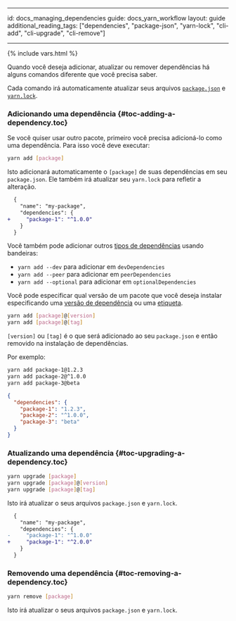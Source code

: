 * * *

id: docs_managing_dependencies guide: docs_yarn_workflow layout: guide additional_reading_tags: ["dependencies", "package-json", "yarn-lock", "cli-add", "cli-upgrade", "cli-remove"]

* * *

{% include vars.html %}

Quando você deseja adicionar, atualizar ou remover dependências há alguns comandos diferente que você precisa saber.

Cada comando irá automaticamente atualizar seus arquivos [`package.json`]({{url_base}}/docs/package-json) e [`yarn.lock`]({{url_base}}/docs/yarn-lock).

### Adicionando uma dependência [](#toc-adding-a-dependency){#toc-adding-a-dependency.toc}

Se você quiser usar outro pacote, primeiro você precisa adicioná-lo como uma dependência. Para isso você deve executar:

```sh
yarn add [package]
```

Isto adicionará automaticamente o `[package]` de suas dependências em seu `package.json`. Ele também irá atualizar seu `yarn.lock` para refletir a alteração.

```diff
  {
    "name": "my-package",
    "dependencies": {
+     "package-1": "^1.0.0"
    }
  }
```

Você também pode adicionar outros [tipos de dependências]({{url_base}}/docs/dependency-types) usando bandeiras:

- `yarn add --dev` para adicionar em `devDependencies`
- `yarn add --peer` para adicionar em `peerDependencies`
- `yarn add --optional` para adicionar em `optionalDependencies`

Você pode especificar qual versão de um pacote que você deseja instalar especificando uma [versão de dependência]({{url_base}}/docs/dependency-versions) ou uma [etiqueta]({{url_base}}/docs/cli/tag).

```sh
yarn add [package]@[version]
yarn add [package]@[tag]
```

`[version]` ou `[tag]` é o que será adicionado ao seu `package.json` e então removido na instalação de dependências.

Por exemplo:

```sh
yarn add package-1@1.2.3
yarn add package-2@^1.0.0
yarn add package-3@beta
```

```json
{
  "dependencies": {
    "package-1": "1.2.3",
    "package-2": "^1.0.0",
    "package-3": "beta"
  }
}
```

### Atualizando uma dependência [](#toc-upgrading-a-dependency){#toc-upgrading-a-dependency.toc}

```sh
yarn upgrade [package]
yarn upgrade [package]@[version]
yarn upgrade [package]@[tag]
```

Isto irá atualizar o seus arquivos `package.json` e `yarn.lock`.

```diff
  {
    "name": "my-package",
    "dependencies": {
-     "package-1": "^1.0.0"
+     "package-1": "^2.0.0"
    }
  }
```

### Removendo uma dependência [](#toc-removing-a-dependency){#toc-removing-a-dependency.toc}

```sh
yarn remove [package]
```

Isto irá atualizar o seus arquivos `package.json` e `yarn.lock`.